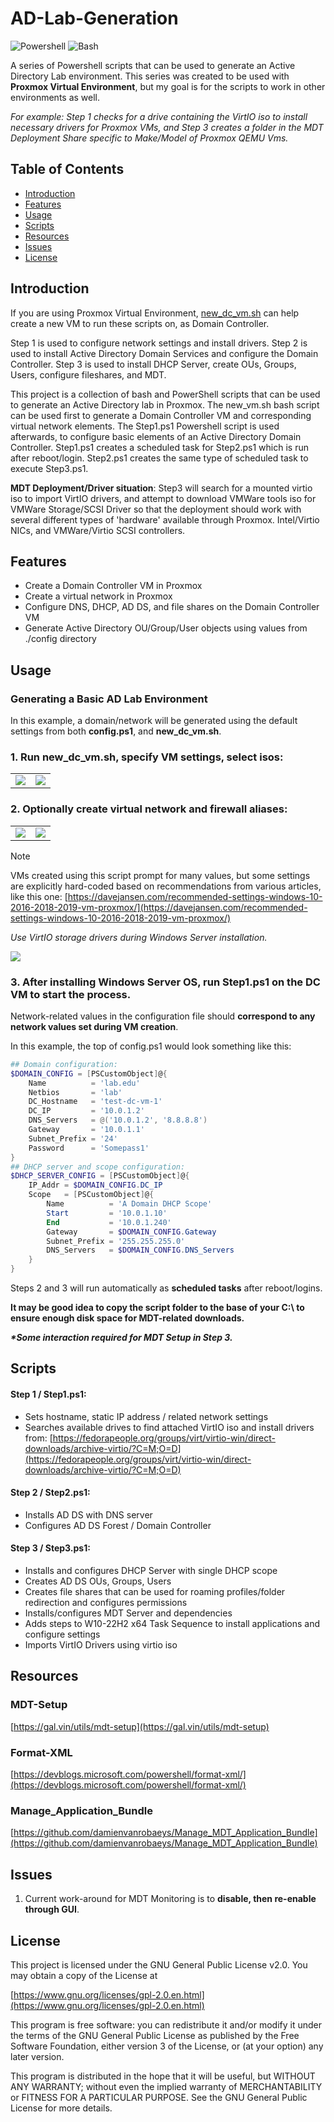 # AD-Lab-Generation

![Powershell](https://img.shields.io/badge/language-Powershell-0078D4) ![Bash](https://img.shields.io/badge/Bash-05c100)

A series of Powershell scripts that can be used to generate an Active Directory Lab environment.
This series was created to be used with **Proxmox Virtual Environment**, but my goal is for the scripts to work in other environments as well.

_For example: Step 1 checks for a drive containing the VirtIO iso to install necessary drivers for Proxmox VMs, and Step 3 creates a folder in the MDT Deployment Share specific to Make/Model of Proxmox QEMU Vms._

## Table of Contents

- [Introduction](#introduction)
- [Features](#features)
- [Usage](#usage)
- [Scripts](#scripts)
- [Resources](#resources)
- [Issues](#issues)
- [License](#license)

## Introduction

If you are using Proxmox Virtual Environment, [new_dc_vm.sh](https://github.com/albddnbn/proxmox-ve-utility-scripts/blob/main/new_dc_vm.sh) can help create a new VM to run these scripts on, as Domain Controller.

Step 1 is used to configure network settings and install drivers.
Step 2 is used to install Active Directory Domain Services and configure the Domain Controller.
Step 3 is used to install DHCP Server, create OUs, Groups, Users, configure fileshares, and MDT.

This project is a collection of bash and PowerShell scripts that can be used to generate an Active Directory lab in Proxmox.
The new_vm.sh bash script can be used first to generate a Domain Controller VM and corresponding virtual network elements.
The Step1.ps1 Powershell script is used afterwards, to configure basic elements of an Active Directory Domain Controller. Step1.ps1 creates a scheduled task for Step2.ps1 which is run after reboot/login. Step2.ps1 creates the same type of scheduled task to execute Step3.ps1.

**MDT Deployment/Driver situation**: Step3 will search for a mounted virtio iso to import VirtIO drivers, and attempt to download VMWare tools iso for VMWare Storage/SCSI Driver so that the deployment should work with several different types of 'hardware' available through Proxmox. Intel/Virtio NICs, and VMWare/Virtio SCSI controllers.

## Features

- Create a Domain Controller VM in Proxmox
- Create a virtual network in Proxmox
- Configure DNS, DHCP, AD DS, and file shares on the Domain Controller VM
- Generate Active Directory OU/Group/User objects using values from ./config directory

## Usage

### Generating a Basic AD Lab Environment

In this example, a domain/network will be generated using the default settings from both **config.ps1**, and **new_dc_vm.sh**.

### 1. Run **new_dc_vm.sh**, specify VM settings, select isos:

<table>
    <tr>
        <td>
        <img src="img\1-new-dc-vm.png">
        </td>
        <td>
        <img src="img\2-vm-settings.png">
        </td>
    </tr>
</table>

### 2. Optionally create virtual network and firewall aliases:

<table>
    <tr>
        <td>
        <img src="img\3-zone-settings.png">
        </td>
        <td>
        <img src="img\4-firewall-aliases.png">
        </td>
    </tr>
</table>

> [!NOTE]
> VMs created using this script prompt for many values, but some settings are explicitly hard-coded based on recommendations from various articles, like this one: [https://davejansen.com/recommended-settings-windows-10-2016-2018-2019-vm-proxmox/](https://davejansen.com/recommended-settings-windows-10-2016-2018-2019-vm-proxmox/)

_Use VirtIO storage drivers during Windows Server installation._

<img src="img\011-load-virtio-drivers-for-server-install.png" style="max-width: 750px;">

### 3. After installing Windows Server OS, run **Step1.ps1** on the DC VM to start the process.

Network-related values in the configuration file should **correspond to any network values set during VM creation**.

In this example, the top of config.ps1 would look something like this:

```powershell
## Domain configuration:
$DOMAIN_CONFIG = [PSCustomObject]@{
    Name          = 'lab.edu'
    Netbios       = 'lab'
    DC_Hostname   = 'test-dc-vm-1'
    DC_IP         = '10.0.1.2'
    DNS_Servers   = @('10.0.1.2', '8.8.8.8')
    Gateway       = '10.0.1.1'
    Subnet_Prefix = '24'
    Password      = 'Somepass1'
}
## DHCP server and scope configuration:
$DHCP_SERVER_CONFIG = [PSCustomObject]@{
    IP_Addr = $DOMAIN_CONFIG.DC_IP
    Scope   = [PSCustomObject]@{
        Name          = 'A Domain DHCP Scope'
        Start         = '10.0.1.10'
        End           = '10.0.1.240'
        Gateway       = $DOMAIN_CONFIG.Gateway
        Subnet_Prefix = '255.255.255.0'
        DNS_Servers   = $DOMAIN_CONFIG.DNS_Servers
    }
}
```

Steps 2 and 3 will run automatically as **scheduled tasks** after reboot/logins.

**It may be good idea to copy the script folder to the base of your C:\ to ensure enough disk space for MDT-related downloads.**

_**\*Some interaction required for MDT Setup in Step 3.**_

## Scripts

#### Step 1 / Step1.ps1:

- Sets hostname, static IP address / related network settings
- Searches available drives to find attached VirtIO iso and install drivers from: [https://fedorapeople.org/groups/virt/virtio-win/direct-downloads/archive-virtio/?C=M;O=D](https://fedorapeople.org/groups/virt/virtio-win/direct-downloads/archive-virtio/?C=M;O=D)

#### Step 2 / Step2.ps1:

- Installs AD DS with DNS server
- Configures AD DS Forest / Domain Controller

#### Step 3 / Step3.ps1:

- Installs and configures DHCP Server with single DHCP scope
- Creates AD DS OUs, Groups, Users
- Creates file shares that can be used for roaming profiles/folder redirection and configures permissions
- Installs/configures MDT Server and dependencies
- Adds steps to W10-22H2 x64 Task Sequence to install applications and configure settings
- Imports VirtIO Drivers using virtio iso

## Resources

### MDT-Setup

[https://gal.vin/utils/mdt-setup](https://gal.vin/utils/mdt-setup)

### Format-XML

[https://devblogs.microsoft.com/powershell/format-xml/](https://devblogs.microsoft.com/powershell/format-xml/)

### Manage_Application_Bundle

[https://github.com/damienvanrobaeys/Manage_MDT_Application_Bundle](https://github.com/damienvanrobaeys/Manage_MDT_Application_Bundle)

## Issues

1. Current work-around for MDT Monitoring is to **disable, then re-enable through GUI**.

## License

This project is licensed under the GNU General Public License v2.0. You may obtain a copy of the License at

[https://www.gnu.org/licenses/gpl-2.0.en.html](https://www.gnu.org/licenses/gpl-2.0.en.html)

This program is free software: you can redistribute it and/or modify it under the terms of the GNU General Public License as published by the Free Software Foundation, either version 3 of the License, or (at your option) any later version.

This program is distributed in the hope that it will be useful, but WITHOUT ANY WARRANTY; without even the implied warranty of MERCHANTABILITY or FITNESS FOR A PARTICULAR PURPOSE. See the GNU General Public License for more details.
